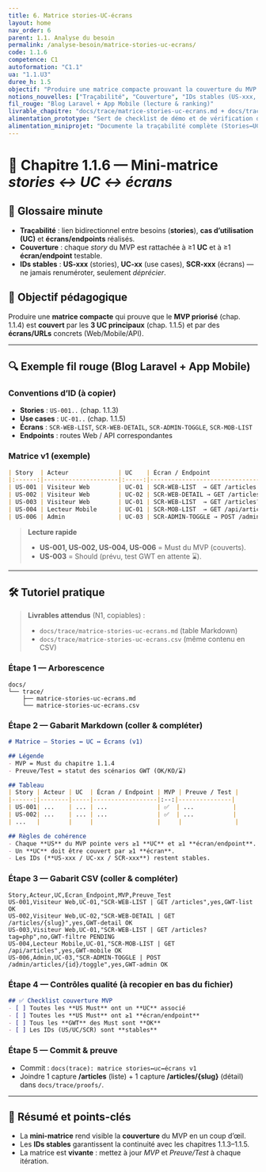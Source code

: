 ```yaml
---
title: 6. Matrice stories-UC-écrans
layout: home
nav_order: 6
parent: 1.1. Analyse du besoin
permalink: /analyse-besoin/matrice-stories-uc-ecrans/
code: 1.1.6
competence: C1
autoformation: "C1.1"
ua: "1.1.U3"
duree_h: 1.5
objectif: "Produire une matrice compacte prouvant la couverture du MVP par les 3 UC principaux et des écrans/URLs concrets."
notions_nouvelles: ["Traçabilité", "Couverture", "IDs stables (US-xxx, UC-xx, SCR-xxx)"]
fil_rouge: "Blog Laravel + App Mobile (lecture & ranking)"
livrable_chapitre: "docs/trace/matrice-stories-uc-ecrans.md + docs/trace/matrice-stories-uc-ecrans.csv"
alimentation_prototype: "Sert de checklist de démo et de vérification de couverture pour le prototype N2"
alimentation_miniprojet: "Documente la traçabilité complète (Stories↔UC↔Écrans/Endpoints) exigée au N3"
---
```


# 📘 Chapitre 1.1.6 — Mini-matrice *stories ↔ UC ↔ écrans*

## 📒 Glossaire minute
- **Traçabilité** : lien bidirectionnel entre besoins (**stories**), **cas d’utilisation (UC)** et **écrans/endpoints** réalisés.
- **Couverture** : chaque *story* du MVP est rattachée à ≥1 **UC** et à ≥1 **écran/endpoint** testable.
- **IDs stables** : **US-xxx** (stories), **UC-xx** (use cases), **SCR-xxx** (écrans) — ne jamais renuméroter, seulement *déprécier*.

## 🎯 Objectif pédagogique
Produire une **matrice compacte** qui prouve que le **MVP priorisé** (chap. 1.1.4) est **couvert** par les **3 UC principaux** (chap. 1.1.5) et par des **écrans/URLs** concrets (Web/Mobile/API).

---

## 🔍 Exemple fil rouge (Blog Laravel + App Mobile)

### Conventions d’ID (à copier)
- **Stories** : `US-001..` (chap. 1.1.3)
- **Use cases** : `UC-01..` (chap. 1.1.5)
- **Écrans** : `SCR-WEB-LIST`, `SCR-WEB-DETAIL`, `SCR-ADMIN-TOGGLE`, `SCR-MOB-LIST`
- **Endpoints** : routes Web / API correspondantes

### Matrice v1 (exemple)
```md
| Story  | Acteur              | UC    | Écran / Endpoint                       | Preuve / Test |
|:------:|---------------------|:-----:|----------------------------------------|---------------|
| US-001 | Visiteur Web        | UC-01 | SCR-WEB-LIST  → GET /articles          | GWT-list OK   |
| US-002 | Visiteur Web        | UC-02 | SCR-WEB-DETAIL → GET /articles/{slug}  | GWT-detail OK |
| US-003 | Visiteur Web        | UC-01 | SCR-WEB-LIST  → GET /articles?tag=php  | GWT-filtre ⌛ |
| US-004 | Lecteur Mobile      | UC-01 | SCR-MOB-LIST  → GET /api/articles      | GWT-mobile OK |
| US-006 | Admin               | UC-03 | SCR-ADMIN-TOGGLE → POST /admin/articles/{id}/toggle | GWT-admin OK |
````

> **Lecture rapide**
>
> * **US-001, US-002, US-004, US-006** = Must du MVP (couverts).
> * **US-003** = Should (prévu, test GWT en attente ⌛).

---

## 🛠 Tutoriel pratique

> **Livrables attendus** (N1, copiables) :
>
> * `docs/trace/matrice-stories-uc-ecrans.md` (table Markdown)
> * `docs/trace/matrice-stories-uc-ecrans.csv` (même contenu en CSV)

### Étape 1 — Arborescence

```
docs/
└── trace/
    ├── matrice-stories-uc-ecrans.md
    └── matrice-stories-uc-ecrans.csv
```

### Étape 2 — Gabarit Markdown (coller & compléter)

```md
# Matrice – Stories ↔ UC ↔ Écrans (v1)

## Légende
- MVP = Must du chapitre 1.1.4
- Preuve/Test = statut des scénarios GWT (OK/KO/⌛)

## Tableau
| Story | Acteur | UC  | Écran / Endpoint | MVP | Preuve / Test |
|------:|--------|-----|------------------|:--:|---------------|
| US-001| ...    | ... | ...              | ✅  | ...           |
| US-002| ...    | ... | ...              | ✅  | ...           |
| ...   |        |     |                  |     |               |

## Règles de cohérence
- Chaque **US** du MVP pointe vers ≥1 **UC** et ≥1 **écran/endpoint**.
- Un **UC** doit être couvert par ≥1 **écran**.
- Les IDs (**US-xxx / UC-xx / SCR-xxx**) restent stables.
```

### Étape 3 — Gabarit CSV (coller & compléter)

```csv
Story,Acteur,UC,Ecran_Endpoint,MVP,Preuve_Test
US-001,Visiteur Web,UC-01,"SCR-WEB-LIST | GET /articles",yes,GWT-list OK
US-002,Visiteur Web,UC-02,"SCR-WEB-DETAIL | GET /articles/{slug}",yes,GWT-detail OK
US-003,Visiteur Web,UC-01,"SCR-WEB-LIST | GET /articles?tag=php",no,GWT-filtre PENDING
US-004,Lecteur Mobile,UC-01,"SCR-MOB-LIST | GET /api/articles",yes,GWT-mobile OK
US-006,Admin,UC-03,"SCR-ADMIN-TOGGLE | POST /admin/articles/{id}/toggle",yes,GWT-admin OK
```

### Étape 4 — Contrôles qualité (à recopier en bas du fichier)

```md
## ✅ Checklist couverture MVP
- [ ] Toutes les **US Must** ont un **UC** associé
- [ ] Toutes les **US Must** ont ≥1 **écran/endpoint**
- [ ] Tous les **GWT** des Must sont **OK**
- [ ] Les IDs (US/UC/SCR) sont **stables**
```

### Étape 5 — Commit & preuve

* Commit : `docs(trace): matrice stories↔uc↔écrans v1`
* Joindre 1 capture **/articles** (liste) + 1 capture **/articles/{slug}** (détail) dans `docs/trace/proofs/`.

---

## 🧾 Résumé et points-clés

* La **mini-matrice** rend visible la **couverture** du MVP en un coup d’œil.
* Les **IDs stables** garantissent la continuité avec les chapitres 1.1.3–1.1.5.
* La matrice est **vivante** : mettez à jour *MVP* et *Preuve/Test* à chaque itération.
